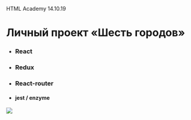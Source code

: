 HTML Academy 14.10.19
# Личный проект «Шесть городов»

<ul>
  <li><h3>React</h3></li>
  <li>
    <h3>Redux</h3>
  </li>
  <li>
    <h3>React-router</h3>
  </li>
  <li>
    <h4>jest / enzyme</h4>
  </li>
 </ul>

 <img src="https://sun9-45.userapi.com/c200628/v200628940/9f4d/kW_DXdymmHo.jpg">


